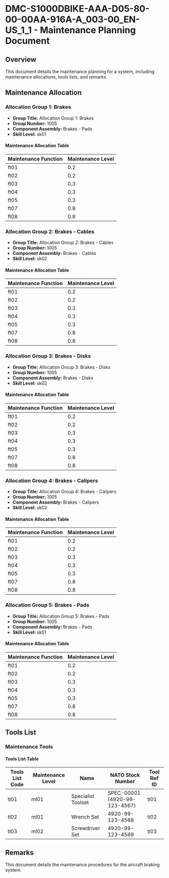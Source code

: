 # DMC-S1000DBIKE-AAA-D05-80-00-00AA-916A-A_003-00_EN-US_1_1 - Maintenance Planning Document

## Overview

This document details the maintenance planning for a system, including maintenance allocations, tools lists, and remarks.

## Maintenance Allocation

### Allocation Group 1: Brakes

*   **Group Title:** Allocation Group 1: Brakes
*   **Group Number:** 1005
*   **Component Assembly:** Brakes - Pads
*   **Skill Level:** sk01

#### Maintenance Allocation Table

| Maintenance Function | Maintenance Level |
| -------------------- | ----------------- |
| ft01                 | 0.2               |
| ft02                 | 0.2               |
| ft03                 | 0.3               |
| ft04                 | 0.3               |
| ft05                 | 0.3               |
| ft07                 | 0.8               |
| ft08                 | 0.8               |

### Allocation Group 2: Brakes - Cables

*   **Group Title:** Allocation Group 2: Brakes - Cables
*   **Group Number:** 1005
*   **Component Assembly:** Brakes - Cables
*   **Skill Level:** sk02

#### Maintenance Allocation Table

| Maintenance Function | Maintenance Level |
| -------------------- | ----------------- |
| ft01                 | 0.2               |
| ft02                 | 0.2               |
| ft03                 | 0.3               |
| ft04                 | 0.3               |
| ft05                 | 0.3               |
| ft07                 | 0.8               |
| ft08                 | 0.8               |

### Allocation Group 3: Brakes - Disks

*   **Group Title:** Allocation Group 3: Brakes - Disks
*   **Group Number:** 1005
*   **Component Assembly:** Brakes - Disks
*   **Skill Level:** sk02

#### Maintenance Allocation Table

| Maintenance Function | Maintenance Level |
| -------------------- | ----------------- |
| ft01                 | 0.2               |
| ft02                 | 0.2               |
| ft03                 | 0.3               |
| ft04                 | 0.3               |
| ft05                 | 0.3               |
| ft07                 | 0.8               |
| ft08                 | 0.8               |

### Allocation Group 4: Brakes - Calipers

*   **Group Title:** Allocation Group 4: Brakes - Calipers
*   **Group Number:** 1005
*   **Component Assembly:** Brakes - Calipers
*   **Skill Level:** sk02

#### Maintenance Allocation Table

| Maintenance Function | Maintenance Level |
| -------------------- | ----------------- |
| ft01                 | 0.2               |
| ft02                 | 0.2               |
| ft03                 | 0.3               |
| ft04                 | 0.3               |
| ft05                 | 0.3               |
| ft07                 | 0.8               |
| ft08                 | 0.8               |

### Allocation Group 5: Brakes - Pads

*   **Group Title:** Allocation Group 5: Brakes - Pads
*   **Group Number:** 1005
*   **Component Assembly:** Brakes - Pads
*   **Skill Level:** sk01

#### Maintenance Allocation Table

| Maintenance Function | Maintenance Level |
| -------------------- | ----------------- |
| ft01                 | 0.2               |
| ft02                 | 0.2               |
| ft03                 | 0.3               |
| ft04                 | 0.3               |
| ft05                 | 0.3               |
| ft07                 | 0.8               |
| ft08                 | 0.8               |

## Tools List

### Maintenance Tools

#### Tools List Table

| Tools List Code | Maintenance Level | Name                | NATO Stock Number | Tool Ref ID |
| --------------- | ----------------- | ------------------- | ----------------- | ---------- |
| tl01            | ml01              | Specialist Toolset  | SPEC-00001 (4920-99-123-4567) | tl01       |
| tl02            | ml01              | Wrench Set          | 4920-99-123-4568 | tl02       |
| tl03            | ml02              | Screwdriver Set     | 4920-99-123-4569 | tl03       |

## Remarks

This document details the maintenance procedures for the aircraft braking system.